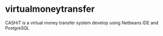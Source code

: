 # virtualmoneytransfer
CASHiT is a virtual money transfer system develop using Netbeans IDE and PostgreSQL 
